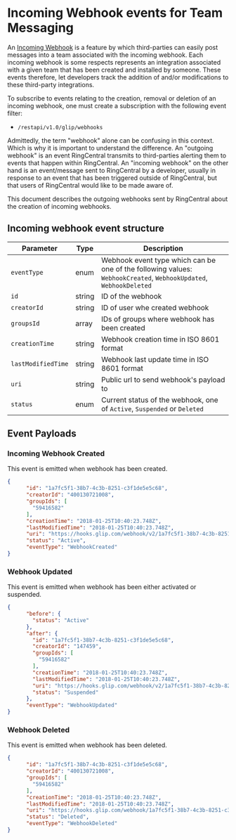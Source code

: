 # Incoming Webhook events for Team Messaging

An [Incoming Webhook](../webhook-creation/) is a feature by which third-parties can easily post messages into a team associated with the incoming webhook. Each incoming webhook is some respects represents an integration associated with a given team that has been created and installed by someone. These events therefore, let developers track the addition of and/or modifications to these third-party integrations.

To subscribe to events relating to the creation, removal or deletion of an incoming webhook, one must create a subscription with the following event filter:

* `/restapi/v1.0/glip/webhooks`

Admittedly, the term "webhook" alone can be confusing in this context. Which is why it is important to understand the difference. An "outgoing webhook" is an event RingCentral transmits to third-parties alerting them to events that happen within RingCentral. An "incoming webhook" on the other hand is an event/message sent to RingCentral by a developer, usually in response to an event that has been triggered outside of RingCentral, but that users of RingCentral would like to be made aware of.

This document describes the outgoing webhooks sent by RingCentral about the creation of incoming webhooks. 

## Incoming webhook event structure 

| Parameter | Type | Description |
|-|-|-|
| `eventType` | enum | Webhook event type which can be one of the following values: `WebhookCreated`, `WebhookUpdated`, `WebhookDeleted` | 
| `id` | string | ID of the webhook | 
| `creatorId` | string | ID of user whe created webhook | 
| `groupsId` | array | IDs of groups where webhook has been created |
| `creationTime` | string | Webhook creation time in ISO 8601 format | 
| `lastModifiedTime` | string | Webhook last update time in ISO 8601 format |
| `uri` | string | Public url to send webhook's payload to |
| `status` | enum | Current status of the webhook, one of `Active`, `Suspended` or `Deleted` |

## Event Payloads

### Incoming Webhook Created

This event is emitted when webhook has been created.

```json
{
      "id": "1a7fc5f1-38b7-4c3b-8251-c3f1de5e5c68",
      "creatorId": "400130721008",
      "groupIds": [
        "59416582"
      ],
      "creationTime": "2018-01-25T10:40:23.748Z",
      "lastModifiedTime": "2018-01-25T10:40:23.748Z",
      "uri": "https://hooks.glip.com/webhook/v2/1a7fc5f1-38b7-4c3b-8251-c3f1de5e5c68",
      "status": "Active",
      "eventType": "WebhookCreated"
}
```

### Webhook Updated

This event is emitted when webhook has been either activated or suspended.

```json
{
      "before": {
        "status": "Active"
      },
      "after": {
        "id": "1a7fc5f1-38b7-4c3b-8251-c3f1de5e5c68",
        "creatorId": "147459",
        "groupIds": [
          "59416582"
        ],
        "creationTime": "2018-01-25T10:40:23.748Z",
        "lastModifiedTime": "2018-01-25T10:40:23.748Z",
        "uri": "https://hooks.glip.com/webhook/v2/1a7fc5f1-38b7-4c3b-8251-c3f1de5e5c68",
        "status": "Suspended"
      },
      "eventType": "WebhookUpdated"
}
```

### Webhook Deleted

This event is emitted when webhook has been deleted.

```json
{
      "id": "1a7fc5f1-38b7-4c3b-8251-c3f1de5e5c68",
      "creatorId": "400130721008",
      "groupIds": [
        "59416582"
      ],
      "creationTime": "2018-01-25T10:40:23.748Z",
      "lastModifiedTime": "2018-01-25T10:40:23.748Z",
      "uri": "https://hooks.glip.com/webhook/1a7fc5f1-38b7-4c3b-8251-c3f1de5e5c68",
      "status": "Deleted",
      "eventType": "WebhookDeleted"
}
```
